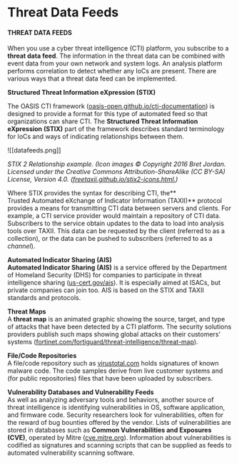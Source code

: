 # Threat Data Feeds

#### THREAT DATA FEEDS

When you use a cyber threat intelligence (CTI) platform, you subscribe to a **threat data feed**. The information in the threat data can be combined with event data from your own network and system logs. An analysis platform performs correlation to detect whether any IoCs are present. There are various ways that a threat data feed can be implemented.

**Structured Threat Information eXpression (STIX)**  
  
The OASIS CTI framework ([oasis-open.github.io/cti-documentation](https://course.adinusa.id/sections/threat-data-feeds)) is designed to provide a format for this type of automated feed so that organizations can share CTI. The **Structured Threat Information eXpression (STIX)** part of the framework describes standard terminology for IoCs and ways of indicating relationships between them.

![[datafeeds.png]]

_STIX 2 Relationship example. (Icon images © Copyright 2016 Bret Jordan. Licensed under the Creative Commons Attribution-ShareAlike (CC BY-SA) License, Version 4.0. ([freetaxii.github.io/stix2-icons.html.](https://course.adinusa.id/sections/threat-data-feeds))_

Where STIX provides the syntax for describing CTI, the**  
Trusted Automated eXchange of Indicator Information (TAXII)** protocol provides a means for transmitting CTI data between servers and clients. For example, a CTI service provider would maintain a repository of CTI data. Subscribers to the service obtain updates to the data to load into analysis tools over TAXII. This data can be requested by the client (referred to as a collection), or the data can be pushed to subscribers (referred to as a _channel_).

**Automated Indicator Sharing (AIS)**  
**Automated Indicator Sharing (AIS)** is a service offered by the Department of Homeland Security (DHS) for companies to participate in threat intelligence sharing ([us-cert.gov/ais](https://course.adinusa.id/sections/threat-data-feeds)). It is especially aimed at ISACs, but private companies can join too. AIS is based on the STIX and TAXII standards and protocols.

**Threat Maps**  
A **threat map** is an animated graphic showing the source, target, and type of attacks that have been detected by a CTI platform. The security solutions providers publish such maps showing global attacks on their customers' systems ([fortinet.com/fortiguard/threat-intelligence/threat-map](https://course.adinusa.id/sections/threat-data-feeds)).

**File/Code Repositories**  
A file/code repository such as [virustotal.com](https://course.adinusa.id/sections/threat-data-feeds) holds signatures of known malware code. The code samples derive from live customer systems and (for public repositories) files that have been uploaded by subscribers.

**Vulnerability Databases and Vulnerability Feeds**  
As well as analyzing adversary tools and behaviors, another source of threat intelligence is identifying vulnerabilities in OS, software application, and firmware code. Security researchers look for vulnerabilities, often for the reward of bug bounties offered by the vendor. Lists of vulnerabilities are stored in databases such as **Common Vulnerabilities and Exposures (CVE)**, operated by Mitre ([cve.mitre.org](https://course.adinusa.id/sections/threat-data-feeds)). Information about vulnerabilities is codified as signatures and scanning scripts that can be supplied as feeds to automated vulnerability scanning software.